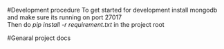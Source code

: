 #Development procedure
To get started for development install mongodb and make sure its  running on port 27017  
Then do *pip install -r requirement.txt* in the project root

#Genaral project docs
